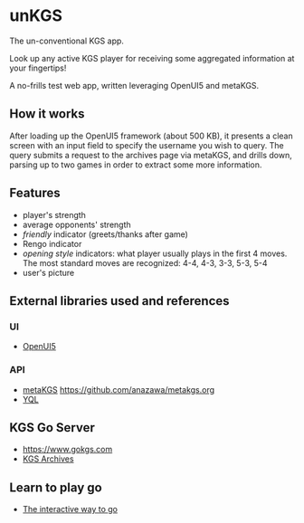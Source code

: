 # unKGS
The un-conventional KGS app.

Look up any active KGS player for receiving some aggregated information at your fingertips!

A no-frills test web app, written leveraging OpenUI5 and metaKGS.


## How it works

After loading up the OpenUI5 framework (about 500 KB), it presents a clean screen with an input field to specify the username you wish to query.
The query submits a request to the archives page via metaKGS, and drills down, parsing up to two games in order to extract some more information.

## Features
 - player's strength
 - average opponents' strength
 - _friendly_ indicator (greets/thanks after game)
 - Rengo indicator
 - _opening style_ indicators: what player usually plays in the first 4 moves. The most standard moves are recognized: 4-4, 4-3, 3-3, 5-3, 5-4
 - user's picture

  
## External libraries used and references

### UI
 - [OpenUI5](http://openui5.org)
 
### API
 - [metaKGS](https://metakgs.org) https://github.com/anazawa/metakgs.org
 - [YQL](https://developer.yahoo.com/yql/)

## KGS Go Server
 - https://www.gokgs.com
 - [KGS Archives](https://www.gokgs.com/archives.jsp)

## Learn to play go
 - [The interactive way to go](http://playgo.to/iwtg/en/)
